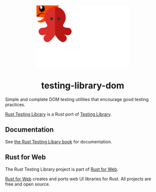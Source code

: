 <p align="center">
    <a href="../../logo.svg">
        <img src="../../logo.svg" width="300" height="200" alt="Rust Testing Library Logo">
    </a>
</p>

<h1 align="center">testing-library-dom</h1>

Simple and complete DOM testing utilities that encourage good testing practices.

[Rust Testing Library](https://github.com/RustForWeb/testing-library) is a Rust port of [Testing Library](https://testing-library.com/).

## Documentation

See [the Rust Testing Libary book](https://testing-library.rustforweb.org/) for documentation.

## Rust for Web

The Rust Testing Library project is part of [Rust for Web](https://github.com/RustForWeb).

[Rust for Web](https://github.com/RustForWeb) creates and ports web UI libraries for Rust. All projects are free and open source.
